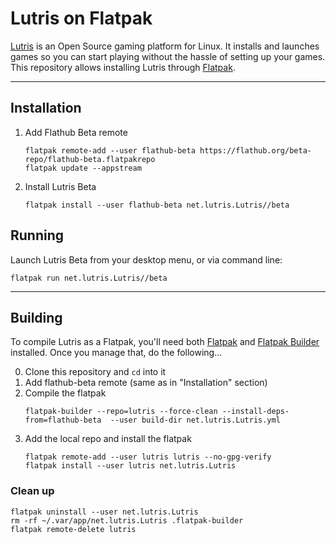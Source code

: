 # Lutris on Flatpak

[Lutris](https://lutris.net) is an Open Source gaming platform for Linux. It installs and launches games so you can start playing without the hassle of setting up your games. This repository allows installing Lutris through [Flatpak](https://flatpak.org).

___________________________________________

## Installation
1. Add Flathub Beta remote
   ```
   flatpak remote-add --user flathub-beta https://flathub.org/beta-repo/flathub-beta.flatpakrepo
   flatpak update --appstream
   ```
2. Install Lutris Beta
   ```
   flatpak install --user flathub-beta net.lutris.Lutris//beta
   ```

## Running
Launch Lutris Beta from your desktop menu, or via command line:
```
flatpak run net.lutris.Lutris//beta
```
___________________________________________

## Building

To compile Lutris as a Flatpak, you'll need both [Flatpak](https://flatpak.org/) and [Flatpak Builder](http://docs.flatpak.org/en/latest/flatpak-builder.html) installed. Once you manage that, do the following...

0. Clone this repository and `cd` into it
1. Add flathub-beta remote (same as in "Installation" section)
2. Compile the flatpak
   ```
   flatpak-builder --repo=lutris --force-clean --install-deps-from=flathub-beta  --user build-dir net.lutris.Lutris.yml
   ```
3. Add the local repo and install the flatpak
   ```
   flatpak remote-add --user lutris lutris --no-gpg-verify
   flatpak install --user lutris net.lutris.Lutris
   ```

### Clean up

```
flatpak uninstall --user net.lutris.Lutris
rm -rf ~/.var/app/net.lutris.Lutris .flatpak-builder
flatpak remote-delete lutris
```
